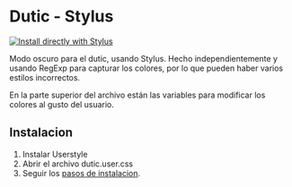 # Dutic - Stylus

[![Install directly with Stylus](https://img.shields.io/badge/Install%20directly%20with-Stylus-00adad.svg)](https://raw.githubusercontent.com/Araozu/dutic-stylus/master/dutic.user.css)

Modo oscuro para el dutic, usando Stylus. Hecho independientemente y usando
RegExp para capturar los colores, por lo que pueden haber varios estilos incorrectos.

En la parte superior del archivo están las variables para modificar los colores al gusto del usuario.

## Instalacion

1. Instalar Userstyle
2. Abrir el archivo dutic.user.css
3. Seguir los [pasos de instalacion](https://github.com/openstyles/stylus/wiki/Usercss).
